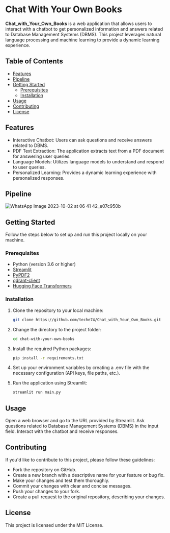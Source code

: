 # Chat With Your Own Books

**Chat_with_Your_Own_Books** is a web application that allows users to interact with a chatbot to get personalized information and answers related to Database Management Systems (DBMS). This project leverages natural language processing and machine learning to provide a dynamic learning experience.

## Table of Contents
- [Features](#features)
- [Pipeline](#pipeline)
- [Getting Started](#getting-started)
  - [Prerequisites](#prerequisites)
  - [Installation](#installation)
- [Usage](#usage)
- [Contributing](#contributing)
- [License](#license)

## Features

- Interactive Chatbot: Users can ask questions and receive answers related to DBMS.
- PDF Text Extraction: The application extracts text from a PDF document for answering user queries.
- Language Models: Utilizes language models to understand and respond to user queries.
- Personalized Learning: Provides a dynamic learning experience with personalized responses.


## Pipeline

![WhatsApp Image 2023-10-02 at 06 41 42_e07c950b](https://github.com/teche74/Chat_with_Your_Own_Books/assets/129526047/ea474a49-3758-4321-bdbb-325b52c6de28)

## Getting Started

Follow the steps below to set up and run this project locally on your machine.

### Prerequisites

- Python (version 3.6 or higher)
- [Streamlit](https://streamlit.io/)
- [PyPDF2](https://pypi.org/project/PyPDF2/)
- [qdrant-client](https://pypi.org/project/qdrant-client/)
- [Hugging Face Transformers](https://huggingface.co/transformers/)

### Installation

1. Clone the repository to your local machine:

   ```bash
   git clone https://github.com/teche74/Chat_with_Your_Own_Books.git

2. Change the directory to the project folder:
   ```bash
   cd chat-with-your-own-books

4. Install the required Python packages:
    ```bash
    pip install -r requirements.txt

5. Set up your environment variables by creating a .env file with the necessary configuration (API keys, file paths, etc.).

6. Run the application using Streamlit:
    ```bash
    streamlit run main.py

## Usage
Open a web browser and go to the URL provided by Streamlit.
Ask questions related to Database Management Systems (DBMS) in the input field.
Interact with the chatbot and receive responses.


## Contributing
If you'd like to contribute to this project, please follow these guidelines:

- Fork the repository on GitHub.
- Create a new branch with a descriptive name for your feature or bug fix.
- Make your changes and test them thoroughly.
- Commit your changes with clear and concise messages.
- Push your changes to your fork.
- Create a pull request to the original repository, describing your changes.


## License
This project is licensed under the MIT License.
